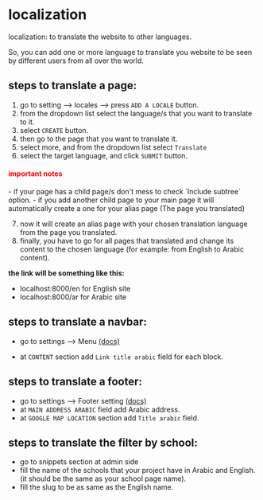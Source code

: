 # localization
localization: to translate the website to other languages.

So, you can add one or more language to translate you website to be seen by different users from all over the world.

## steps to translate a page:
1. go to setting --> locales --> press `ADD A LOCALE` button.
2. from the dropdown list select the language/s that you want to translate to it.
3. select `CREATE` button.
4. then go to the page that you want to translate it.
5. select more, and from the dropdown list select `Translate`
6. select the target language, and click `SUBMIT` button.
<h4 style="color:red">important notes</h4>
- if your page has a child page/s don't mess to check `Include subtree` option.
- if you add another child page to your main page it will automatically create a one for your alias page (The page you translated)

7. now it will create an alias page with your chosen translation language from the page you translated.
8. finally, you have to go for all pages that translated and change its content to the chosen language (for example: from English to Arabic content).

**the link will be something like this:**
- localhost:8000/en for English site 
- localhost:8000/ar for Arabic site

## steps to translate a navbar:
- go to settings --> Menu [(docs)](documents/adding_navbar.md)

- at `CONTENT` section add `Link title arabic` field for each block.

## steps to translate a footer:
- go to settings --> Footer setting [(docs)](documents/adding_footer.md)
- at `MAIN ADDRESS ARABIC` field add Arabic address.
- at `GOOGLE MAP LOCATION` section add `Title arabic` field.

## steps to translate the filter by school:
- go to snippets section at admin side
- fill the name of the schools that your project have in Arabic and English. (it should be the same as your school page name). 
- fill the slug to be as same as the English name.